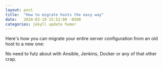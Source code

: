 ```yaml
---
layout: post
title:  "How to migrate hosts the easy way"
date:   2018-03-19 15:52:00 -0500
categories: jekyll update humor
---
```


Here's how you can migrate your entire server configuration from an old host to a new one: 
<script src="https://gist.github.com/vector623/db256eb9201da265dd66e8af41f73cca.js"></script>

No need to futz about with Ansible, Jenkins, Docker or any of that other crap.